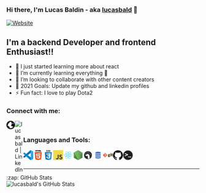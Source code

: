 ### Hi there, I'm Lucas Baldin - aka [lucasbald][website] 👋

[![Website](https://img.shields.io/website?label=lucasbald.vercel.app&style=for-the-badge&url=https%3A%2F%2Flucasbald.vercel.app)](https://lucasbald.vercel.app)

## I'm a backend Developer and frontend Enthusiast!!

- 🔭  I just started learning more about react
- 🌱  I’m currently learning everything 🤣
- 👯  I’m looking to collaborate with other content creators
- 🥅  2021 Goals: Update my github and linkedin profiles
- ⚡  Fun fact: I love to play Dota2

### Connect with me:

[<img align="left" alt="lucasbald.com" width="22px" src="https://raw.githubusercontent.com/iconic/open-iconic/master/svg/globe.svg" />][website]
[<img align="left" alt="lucasbald | LinkedIn" width="22px" src="https://cdn.jsdelivr.net/npm/simple-icons@v3/icons/linkedin.svg" />][linkedin]

<br />

### Languages and Tools:

<img align="left" alt="Visual Studio Code" width="26px" src="https://raw.githubusercontent.com/github/explore/80688e429a7d4ef2fca1e82350fe8e3517d3494d/topics/visual-studio-code/visual-studio-code.png" />
<img align="left" alt="HTML5" width="26px" src="https://raw.githubusercontent.com/github/explore/80688e429a7d4ef2fca1e82350fe8e3517d3494d/topics/html/html.png" />
<img align="left" alt="CSS3" width="26px" src="https://raw.githubusercontent.com/github/explore/80688e429a7d4ef2fca1e82350fe8e3517d3494d/topics/css/css.png" />
<img align="left" alt="JavaScript" width="26px" src="https://raw.githubusercontent.com/github/explore/80688e429a7d4ef2fca1e82350fe8e3517d3494d/topics/javascript/javascript.png" />
<img align="left" alt="React" width="26px" src="https://raw.githubusercontent.com/github/explore/80688e429a7d4ef2fca1e82350fe8e3517d3494d/topics/react/react.png" />
<img align="left" alt="Node.js" width="26px" src="https://raw.githubusercontent.com/github/explore/80688e429a7d4ef2fca1e82350fe8e3517d3494d/topics/nodejs/nodejs.png" />
<img align="left" alt="Deno" width="26px" src="https://raw.githubusercontent.com/github/explore/361e2821e2dea67711cde99c9c40ed357061cf27/topics/deno/deno.png" />
<img align="left" alt="SQL" width="26px" src="https://raw.githubusercontent.com/github/explore/80688e429a7d4ef2fca1e82350fe8e3517d3494d/topics/sql/sql.png" />
<img align="left" alt="Git" width="26px" src="https://raw.githubusercontent.com/github/explore/80688e429a7d4ef2fca1e82350fe8e3517d3494d/topics/git/git.png" />
<img align="left" alt="GitHub" width="26px" src="https://raw.githubusercontent.com/github/explore/78df643247d429f6cc873026c0622819ad797942/topics/github/github.png" />
<img align="left" alt="Terminal" width="26px" src="https://raw.githubusercontent.com/github/explore/80688e429a7d4ef2fca1e82350fe8e3517d3494d/topics/terminal/terminal.png" />

<br />
<br />

---


<summary>:zap: GitHub Stats</summary>

<img align="left" alt="lucasbald's GitHub Stats" src="https://github-readme-stats.vercel.app/api?username=lucasbald&show_icons=true&hide_border=true" />



[website]: https://lucasbald.vercel.app
[linkedin]: https://linkedin.com/in/lbaldin